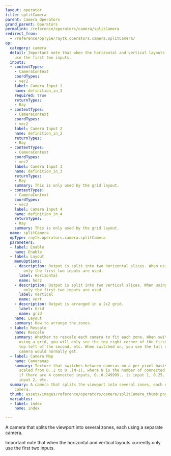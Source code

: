 ```yaml
---
layout: operator
title: splitCamera
parent: Camera Operators
grand_parent: Operators
permalink: /reference/operators/camera/splitCamera
redirect_from:
  - /reference/opType/raytk.operators.camera.splitCamera/
op:
  category: camera
  detail: Important note that when the horizontal and vertical layouts currently only
    use the first two inputs.
  inputs:
  - contextTypes:
    - CameraContext
    coordTypes:
    - vec2
    label: Camera Input 1
    name: definition_in_1
    required: true
    returnTypes:
    - Ray
  - contextTypes:
    - CameraContext
    coordTypes:
    - vec2
    label: Camera Input 2
    name: definition_in_2
    returnTypes:
    - Ray
  - contextTypes:
    - CameraContext
    coordTypes:
    - vec2
    label: Camera Input 3
    name: definition_in_3
    returnTypes:
    - Ray
    summary: This is only used by the grid layout.
  - contextTypes:
    - CameraContext
    coordTypes:
    - vec2
    label: Camera Input 4
    name: definition_in_4
    returnTypes:
    - Ray
    summary: This is only used by the grid layout.
  name: splitCamera
  opType: raytk.operators.camera.splitCamera
  parameters:
  - label: Enable
    name: Enable
  - label: Layout
    menuOptions:
    - description: Output is split into two horizontal slices. When using this layout,
        only the first two inputs are used.
      label: Horizontal
      name: horz
    - description: Output is split into two vertical slices. When using this layout,
        only the first two inputs are used.
      label: Vertical
      name: vert
    - description: Output is arranged in a 2x2 grid.
      label: Grid
      name: grid
    name: Layout
    summary: How to arrange the zones.
  - label: Rescale
    name: Rescale
    summary: Whether to rescale each camera to fit each zone. When switched off, if
      using a grid, you will only see the top right corner of the first camera, the
      top left of the second, etc. When switched on, you see the full view that each
      camera would normally get.
  - label: Camera Map
    name: Cameramap
    summary: Texture that switches between cameras on a per-pixel basis. Values are
      scaled from 0..1 to 0..(N-1), where N is the number of connected inputs. So
      if there are 4 connected inputs, 0..0.249999.. is input 1, 0.25..0.49999.. is
      input 2, etc.
  summary: A camera that splits the viewport into several zones, each using a separate
    camera.
  thumb: assets/images/reference/operators/camera/splitCamera_thumb.png
  variables:
  - label: index
    name: index

---
```



A camera that splits the viewport into several zones, each using a separate camera.

Important note that when the horizontal and vertical layouts currently only use the first two inputs.